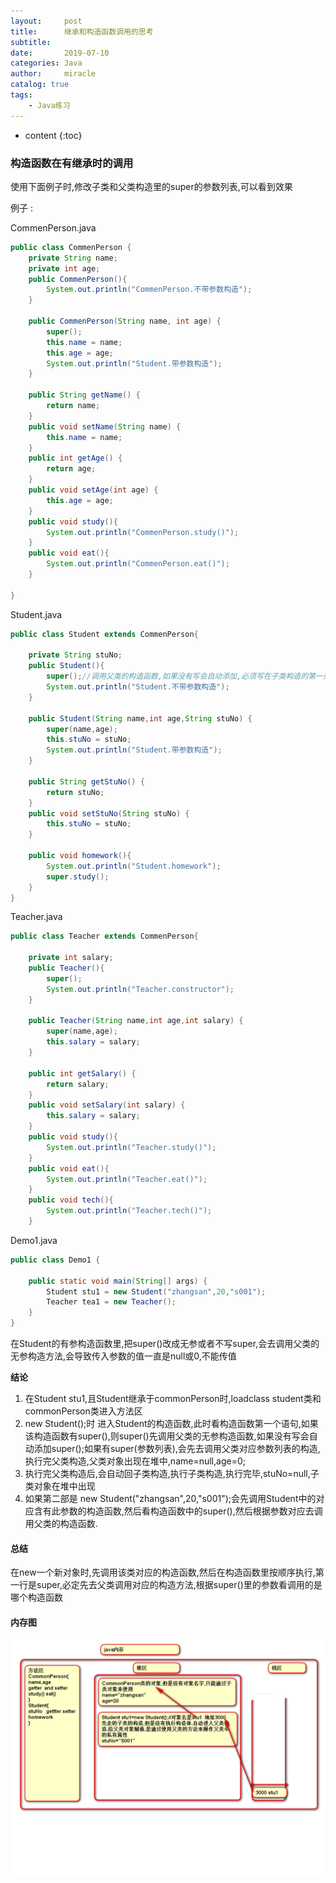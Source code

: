 ```yaml
---
layout:     post
title:      继承和构造函数调用的思考
subtitle:   
date:       2019-07-10
categories: Java
author:     miracle
catalog: true
tags:
    - Java练习
---
```


* content
{:toc}
### 构造函数在有继承时的调用

使用下面例子时,修改子类和父类构造里的super的参数列表,可以看到效果

例子  :
  
CommenPerson.java

```java
public class CommenPerson {
	private String name;
	private int age;
	public CommenPerson(){
		System.out.println("CommenPerson.不带参数构造");
	}
	
	public CommenPerson(String name, int age) {
		super();
		this.name = name;
		this.age = age;
		System.out.println("Student.带参数构造");
	}

	public String getName() {
		return name;
	}
	public void setName(String name) {
		this.name = name;
	}
	public int getAge() {
		return age;
	}
	public void setAge(int age) {
		this.age = age;
	}
	public void study(){
		System.out.println("CommenPerson.study()");
	}
	public void eat(){
		System.out.println("CommenPerson.eat()");
	}

}
```

Student.java

```java
public class Student extends CommenPerson{
	
	private String stuNo;
	public Student(){
		super();//调用父类的构造函数,如果没有写会自动添加,必须写在子类构造的第一条语句
		System.out.println("Student.不带参数构造");
	}
	
	public Student(String name,int age,String stuNo) {
		super(name,age);
		this.stuNo = stuNo;
		System.out.println("Student.带参数构造");
	}

	public String getStuNo() {
		return stuNo;
	}
	public void setStuNo(String stuNo) {
		this.stuNo = stuNo;
	}
	
	public void homework(){
		System.out.println("Student.homework");
		super.study();
	}
}
```

Teacher.java

```java
public class Teacher extends CommenPerson{
	
	private int salary;
	public Teacher(){
		super();
		System.out.println("Teacher.constructor");
	}
	
	public Teacher(String name,int age,int salary) {
		super(name,age);
		this.salary = salary;
	}

	public int getSalary() {
		return salary;
	}
	public void setSalary(int salary) {
		this.salary = salary;
	}
	public void study(){
		System.out.println("Teacher.study()");
	}
	public void eat(){
		System.out.println("Teacher.eat()");
	}
	public void tech(){
		System.out.println("Teacher.tech()");
	}
```

Demo1.java

```java
public class Demo1 {

	public static void main(String[] args) {
		Student stu1 = new Student("zhangsan",20,"s001");
		Teacher tea1 = new Teacher();
	}
}
```

在Student的有参构造函数里,把super()改成无参或者不写super,会去调用父类的无参构造方法,会导致传入参数的值一直是null或0,不能传值

**结论**

1. 在Student stu1,且Student继承于commonPerson时,loadclass student类和commonPerson类进入方法区
2. new Student();时 进入Student的构造函数,此时看构造函数第一个语句,如果该构造函数有super(),则super()先调用父类的无参构造函数,如果没有写会自动添加super();如果有super(参数列表),会先去调用父类对应参数列表的构造,执行完父类构造,父类对象出现在堆中,name=null,age=0;    
3. 执行完父类构造后,会自动回子类构造,执行子类构造,执行完毕,stuNo=null,子类对象在堆中出现
4. 如果第二部是 new Student("zhangsan",20,"s001");会先调用Student中的对应含有此参数的构造函数,然后看构造函数中的super(),然后根据参数对应去调用父类的构造函数.

#### 总结
在new一个新对象时,先调用该类对应的构造函数,然后在构造函数里按顺序执行,第一行是super,必定先去父类调用对应的构造方法,根据super()里的参数看调用的是哪个构造函数

#### 内存图

![继承内存原理图](https://raw.githubusercontent.com/1877551230/1877551230.github.io/master/img/extendsNC.png)